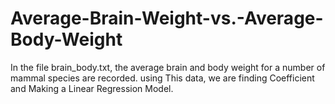 # Average-Brain-Weight-vs.-Average-Body-Weight
In the file brain_body.txt, the average brain and body weight for a number of mammal species are recorded. using This data, we are finding Coefficient and Making a Linear Regression Model.
